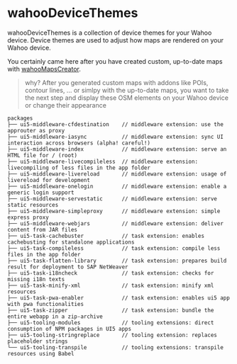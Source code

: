 # wahooDeviceThemes
wahooDeviceThemes is a collection of device themes for your Wahoo device. Device themes are used to adjust how maps are rendered on your Wahoo device.

You certainly came here after you have created custom, up-to-date maps with [wahooMapsCreator](https://github.com/treee111/wahooMapsCreator#readme).

> why? After you generated custom maps with addons like POIs, contour lines, ... or simlpy with the up-to-date maps, you want to take the next step and display these OSM elements on your Wahoo device or change their appearance

```text
packages
├── ui5-middleware-cfdestination    // middleware extension: use the approuter as proxy
├── ui5-middleware-iasync           // middleware extension: sync UI interaction across browsers (alpha! careful!)
├── ui5-middleware-index            // middleware extension: serve an HTML file for / (root)
├── ui5-middleware-livecompileless  // middleware extension: livecompiling of less files in the app folder
├── ui5-middleware-livereload       // middleware extension: usage of livereload for development
├── ui5-middleware-onelogin         // middleware extension: enable a generic login support
├── ui5-middleware-servestatic      // middleware extension: serve static resources
├── ui5-middleware-simpleproxy      // middleware extension: simple express proxy
├── ui5-middleware-webjars          // middleware extension: deliver content from JAR files
├── ui5-task-cachebuster            // task extension: enables cachebusting for standalone applications
├── ui5-task-compileless            // task extension: compile less files in the app folder
├── ui5-task-flatten-library        // task extension: prepares build result for deployment to SAP NetWeaver
├── ui5-task-i18ncheck              // task extension: checks for missing i18n texts
├── ui5-task-minify-xml             // task extension: minify xml resources
├── ui5-task-pwa-enabler            // task extension: enables ui5 app with pwa functionalities
├── ui5-task-zipper                 // task extension: bundle the entire webapp in a zip-archive
├── ui5-tooling-modules             // tooling extensions: direct consumption of NPM packages in UI5 apps
├── ui5-tooling-stringreplace       // tooling extension: replaces placeholder strings
└── ui5-tooling-transpile           // tooling extensions: transpile resources using Babel
```